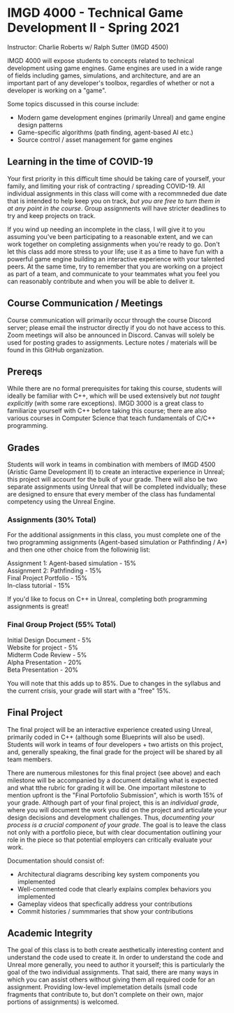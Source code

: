 # IMGD 4000 - Technical Game Development II - Spring 2021

Instructor: Charlie Roberts w/ Ralph Sutter (IMGD 4500)

IMGD 4000 will expose students to concepts related to technical development using game engines. Game engines are used in a wide range of fields including games, simulations, and architecture, and are an important part of any developer's toolbox, regardles of whether or not a developer is working on a "game". 

Some topics discussed in this course include:

- Modern game development engines (primarily Unreal) and game engine design patterns  
- Game-specific algorithms (path finding, agent-based AI etc.)  
- Source control / asset management for game engines  

## Learning in the time of COVID-19
Your first priority in this difficult time should be taking care of yourself, your family, and limiting your risk of contracting / spreading COVID-19. All individual assignments in this class will come with a recommneded due date that is intended to help keep you on track, *but you are free to turn them in at any point in the course*. Group assignments will have stricter deadlines to try and keep projects on track.

If you wind up needing an incomplete in the class, I will give it to you assuming you've been participating to a reasonable extent, and we can work together on completing assignments when you're ready to go. Don't let this class add more stress to your life; use it as a time to have fun with a powerful game engine building an interactive experience with your talented peers. At the same time, try to remember that you are working on a project as part of a team, and communicate to your teammates what you feel you can reasonably contribute and when you will be able to deliver it. 

## Course Communication / Meetings
Course communication will primarily occur through the course Discord server; please email the instructor directly if you do not have access to this. Zoom meetings will also be announced in Discord. Canvas will solely be used for posting grades to assignments. Lecture notes / materials will be found in this GitHub organization. 

## Prereqs
While there are no formal prerequisites for taking this course, students will ideally be familiar with C++, which will be used extensively but *not taught explicitly* (with some rare exceptions). IMGD 3000 is a great class to familiarize yourself with C++ before taking this course; there are also various courses in Computer Science that teach fundamentals of C/C++ programming.

## Grades
Students will work in teams in combination with members of IMGD 4500 (Aristic Game Development II) to create an interactive experience in Unreal; this project will account for the bulk of your grade. There will also be two separate assignments using Unreal that will be completed indvidually; these are designed to ensure that every member of the class has fundamental competency using the Unreal Engine.

### Assignments (30% Total)
For the additional assignments in this class, you must complete one of the two programming assignments (Agent-based simulation or Pathfinding / A*) and then one other choice from the followinig list:  

Assignment 1: Agent-based simulation - 15%  
Assignment 2: Pathfinding - 15%  
Final Project Portfolio - 15%  
In-class tutorial - 15%  

If you'd like to focus on C++ in Unreal, completing both programming assignments is great!

### Final Group Project (55% Total)
Initial Design Document - 5%  
Website for project - 5%  
Midterm Code Review - 5%  
Alpha Presentation - 20%  
Beta Presentation - 20%  

You will note that this adds up to 85%. Due to changes in the syllabus and the current crisis, your grade will start with a "free" 15%.

## Final Project
The final project will be an interactive experience created using Unreal, primarily coded in C++ (although some Blueprints will also be used). Students will work in teams of four developers + two artists on this project, and, generally speaking, the final grade for the project will be shared by all team members.

There are numerous milestones for this final project (see above) and each milestone will be accompanied by a document detailing what is expected and what tthe rubric for grading it will be. One important milestone to mention upfront is the "Final Portofolio Submission", which is worth 15% of your grade. Although part of your final project, this is an *individual grade*, where you will document the work you did on the project and articulate your design decisions and development challenges. Thus, *documenting your process is a crucial component of your grade*. The goal is to leave the class not only with a portfolio piece, but with clear documentation outlining your role in the piece so that potential employers can critically evaluate your work.

Documentation should consist of:
- Architectural diagrams describing key system components you implemented
- Well-commented code that clearly explains complex behaviors you implemented
- Gameplay videos that specfically address your contributions
- Commit histories / summmaries that show your contributions

## Academic Integrity

The goal of this class is to both create aesthetically interesting content and understand the code used to create it. In order to understand the code and Unreal more generally, you need to author it yourself; this is particularly the goal of the two individual assignments. That said, there are many ways in which you can assist others without giving them all required code for an assignment. Providing low-level implemetation details (small code fragments that contribute to, but don't complete on their own, major portions of assignments) is welcomed.
